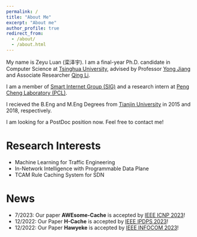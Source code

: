 ```yaml
---
permalink: /
title: "About Me"
excerpt: "About me"
author_profile: true
redirect_from: 
  - /about/
  - /about.html
---
```


My name is Zeyu Luan (栾泽宇). I am a final-year Ph.D. candidate in Computer Science at [Tsinghua University](https://www.tsinghua.edu.cn/), advised by Professor [Yong Jiang](https://www.sigs.tsinghua.edu.cn/jy/main.htm) and Associate Researcher [Qing Li](https://smartinternet.group/qing/).

I am a member of [Smart Internet Group (SIG)](https://smartinternet.group) and a research intern at [Peng Cheng Laboratory (PCL)](https://www.pcl.ac.cn).

I recieved the B.Eng and M.Eng Degrees from [Tianjin University](http://www.tju.edu.cn) in 2015 and 2018, respectively.

I am looking for a PostDoc position now. Feel free to contact me!


Research Interests
======

* Machine Learning for Traffic Engineering
* In-Network Intelligence with Programmable Data Plane
* TCAM Rule Caching System for SDN

  
News
======

* 7/2023: Our paper <strong>AWEsome-Cache</strong> is accepted by [IEEE ICNP 2023](https://icnp23.cs.ucr.edu)!
* 12/2022: Our Paper <strong>H-Cache</strong> is accepted by [IEEE IPDPS 2023](https://www.ipdps.org/ipdps2023/)!
* 12/2022: Our Paper <strong>Hawyeke</strong> is accepted by [IEEE INFOCOM 2023](https://infocom2023.ieee-infocom.org)!
